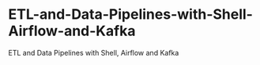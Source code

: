 # ETL-and-Data-Pipelines-with-Shell-Airflow-and-Kafka
ETL and Data Pipelines with Shell, Airflow and Kafka
